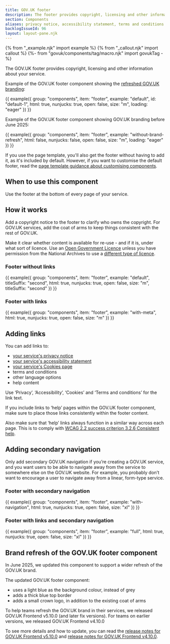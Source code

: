 ```yaml
---
title: GOV.UK footer
description: The footer provides copyright, licensing and other information about your service and department
section: Components
aliases: privacy notice, accessibility statement, terms and conditions
backlogIssueId: 96
layout: layout-pane.njk
---
```


{% from "_example.njk" import example %}
{% from "_callout.njk" import callout %}
{%- from "govuk/components/tag/macro.njk" import govukTag -%}

The GOV.UK footer provides copyright, licensing and other information about your service.

Example of the GOV.UK footer component showing the [refreshed GOV.UK branding](#brand-refresh-of-the-govuk-footer-component):

{{ example({ group: "components", item: "footer", example: "default", id: "default-1", html: true, nunjucks: true, open: false, size: "m", loading: "eager" }) }}

Example of the GOV.UK footer component showing GOV.UK branding before June 2025:

{{ example({ group: "components", item: "footer", example: "without-brand-refresh", html: false, nunjucks: false, open: false, size: "m", loading: "eager" }) }}

If you use the page template, you'll also get the footer without having to add it, as it's included by default. However, if you want to customise the default footer, read the [page template guidance about customising components](/styles/page-template/#changing-template-content).

## When to use this component

Use the footer at the bottom of every page of your service.

## How it works

Add a copyright notice to the footer to clarify who owns the copyright. For GOV.UK services, add the coat of arms to keep things consistent with the rest of GOV.UK.

Make it clear whether content is available for re-use - and if it is, under what sort of licence. Use an [Open Government Licence](https://www.nationalarchives.gov.uk/doc/open-government-licence/version/3/) unless you have permission from the National Archives to use a [different type of licence](https://www.nationalarchives.gov.uk/information-management/re-using-public-sector-information/uk-government-licensing-framework/open-government-licence/other-licences/).

### Footer without links

{{ example({ group: "components", item: "footer", example: "default", titleSuffix: "second", html: true, nunjucks: true, open: false, size: "m", titleSuffix: "second" }) }}

### Footer with links

{{ example({ group: "components", item: "footer", example: "with-meta", html: true, nunjucks: true, open: false, size: "m" }) }}

## Adding links

You can add links to:

- [your service's privacy notice](https://www.gov.uk/service-manual/design/collecting-personal-information-from-users)
- [your service's accessibility statement](https://www.gov.uk/service-manual/helping-people-to-use-your-service/publishing-information-about-your-services-accessibility)
- [your service's Cookies page](/patterns/cookies-page/)
- terms and conditions
- other language options
- help content

Use ‘Privacy’, ‘Accessibility’, ‘Cookies’ and ‘Terms and conditions’ for the link text.

If you include links to ‘help’ pages within the GOV.UK footer component, make sure to place those links consistently within the footer content.

Also make sure that ‘help’ links always function in a similar way across each page. This is to comply with [WCAG 2.2 success criterion 3.2.6 Consistent help](https://www.w3.org/WAI/WCAG22/Understanding/consistent-help.html).

## Adding secondary navigation

Only add secondary GOV.UK navigation if you’re creating a GOV.UK service, and you want users to be able to navigate away from the service to somewhere else on the GOV.UK website. For example, you probably don’t want to encourage a user to navigate away from a linear, form-type service.

### Footer with secondary navigation

{{ example({ group: "components", item: "footer", example: "with-navigation", html: true, nunjucks: true, open: false, size: "xl" }) }}

### Footer with links and secondary navigation

{{ example({ group: "components", item: "footer", example: "full", html: true, nunjucks: true, open: false, size: "xl" }) }}

## Brand refresh of the GOV.UK footer component

In June 2025, we updated this component to support a wider refresh of the GOV.UK brand.

The updated GOV.UK footer component:

- uses a light blue as the background colour, instead of grey
- adds a thick blue top border
- adds a small crown logo, in addition to the existing coat of arms

To help teams refresh the GOV.UK brand in their services, we released GOV.UK Frontend v5.10.0 (and later fix versions). For teams on earlier versions, we released GOV.UK Frontend v4.10.0

To see more details and how to update, you can read the [release notes for GOV.UK Frontend v5.10.0](https://github.com/alphagov/govuk-frontend/releases/tag/v5.10.0) and [release notes for GOV.UK Frontend v4.10.0](https://github.com/alphagov/govuk-frontend/releases/tag/v4.10.0).
